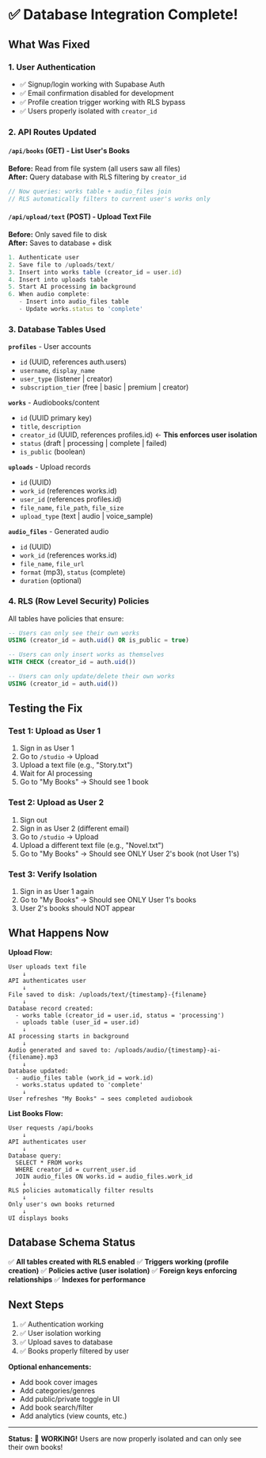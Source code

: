 # ✅ Database Integration Complete!

## What Was Fixed

### 1. User Authentication

- ✅ Signup/login working with Supabase Auth
- ✅ Email confirmation disabled for development
- ✅ Profile creation trigger working with RLS bypass
- ✅ Users properly isolated with `creator_id`

### 2. API Routes Updated

#### `/api/books` (GET) - List User's Books

**Before:** Read from file system (all users saw all files)  
**After:** Query database with RLS filtering by `creator_id`

```typescript
// Now queries: works table + audio_files join
// RLS automatically filters to current user's works only
```

#### `/api/upload/text` (POST) - Upload Text File

**Before:** Only saved file to disk  
**After:** Saves to database + disk

```typescript
1. Authenticate user
2. Save file to /uploads/text/
3. Insert into works table (creator_id = user.id)
4. Insert into uploads table
5. Start AI processing in background
6. When audio complete:
   - Insert into audio_files table
   - Update works.status to 'complete'
```

### 3. Database Tables Used

**`profiles`** - User accounts

- `id` (UUID, references auth.users)
- `username`, `display_name`
- `user_type` (listener | creator)
- `subscription_tier` (free | basic | premium | creator)

**`works`** - Audiobooks/content

- `id` (UUID primary key)
- `title`, `description`
- `creator_id` (UUID, references profiles.id) ← **This enforces user isolation**
- `status` (draft | processing | complete | failed)
- `is_public` (boolean)

**`uploads`** - Upload records

- `id` (UUID)
- `work_id` (references works.id)
- `user_id` (references profiles.id)
- `file_name`, `file_path`, `file_size`
- `upload_type` (text | audio | voice_sample)

**`audio_files`** - Generated audio

- `id` (UUID)
- `work_id` (references works.id)
- `file_name`, `file_url`
- `format` (mp3), `status` (complete)
- `duration` (optional)

### 4. RLS (Row Level Security) Policies

All tables have policies that ensure:

```sql
-- Users can only see their own works
USING (creator_id = auth.uid() OR is_public = true)

-- Users can only insert works as themselves
WITH CHECK (creator_id = auth.uid())

-- Users can only update/delete their own works
USING (creator_id = auth.uid())
```

## Testing the Fix

### Test 1: Upload as User 1

1. Sign in as User 1
2. Go to `/studio` → Upload
3. Upload a text file (e.g., "Story.txt")
4. Wait for AI processing
5. Go to "My Books" → Should see 1 book

### Test 2: Upload as User 2

1. Sign out
2. Sign in as User 2 (different email)
3. Go to `/studio` → Upload
4. Upload a different text file (e.g., "Novel.txt")
5. Go to "My Books" → Should see ONLY User 2's book (not User 1's)

### Test 3: Verify Isolation

1. Sign in as User 1 again
2. Go to "My Books" → Should see ONLY User 1's books
3. User 2's books should NOT appear

## What Happens Now

**Upload Flow:**

```
User uploads text file
    ↓
API authenticates user
    ↓
File saved to disk: /uploads/text/{timestamp}-{filename}
    ↓
Database record created:
  - works table (creator_id = user.id, status = 'processing')
  - uploads table (user_id = user.id)
    ↓
AI processing starts in background
    ↓
Audio generated and saved to: /uploads/audio/{timestamp}-ai-{filename}.mp3
    ↓
Database updated:
  - audio_files table (work_id = work.id)
  - works.status updated to 'complete'
    ↓
User refreshes "My Books" → sees completed audiobook
```

**List Books Flow:**

```
User requests /api/books
    ↓
API authenticates user
    ↓
Database query:
  SELECT * FROM works
  WHERE creator_id = current_user.id
  JOIN audio_files ON works.id = audio_files.work_id
    ↓
RLS policies automatically filter results
    ↓
Only user's own books returned
    ↓
UI displays books
```

## Database Schema Status

✅ **All tables created with RLS enabled**
✅ **Triggers working (profile creation)**
✅ **Policies active (user isolation)**
✅ **Foreign keys enforcing relationships**
✅ **Indexes for performance**

## Next Steps

1. ✅ Authentication working
2. ✅ User isolation working
3. ✅ Upload saves to database
4. ✅ Books properly filtered by user

**Optional enhancements:**

- Add book cover images
- Add categories/genres
- Add public/private toggle in UI
- Add book search/filter
- Add analytics (view counts, etc.)

---

**Status:** 🎉 **WORKING!** Users are now properly isolated and can only see their own books!
